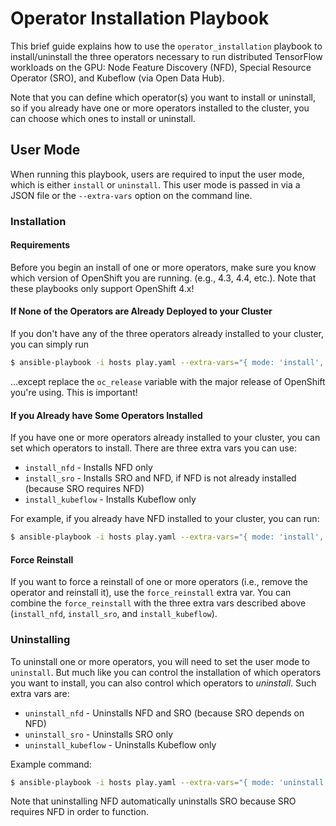# Operator Installation Playbook

This brief guide explains how to use the `operator_installation` playbook to install/uninstall the three operators necessary to run distributed TensorFlow workloads on the GPU: Node Feature Discovery (NFD), Special Resource Operator (SRO), and Kubeflow (via Open Data Hub).

Note that you can define which operator(s) you want to install or uninstall, so if you already have one or more operators installed to the cluster, you can choose which ones to install or uninstall.

## User Mode

When running this playbook, users are required to input the user mode, which is either `install` or `uninstall`. This user mode is passed in via a JSON file or the `--extra-vars` option on the command line.

### Installation

#### Requirements

Before you begin an install of one or more operators, make sure you know which version of OpenShift you are running. (e.g., 4.3, 4.4, etc.). Note that these playbooks only support OpenShift 4.x!

#### If None of the Operators are Already Deployed to your Cluster

If you don't have any of the three operators already installed to your cluster, you can simply run

```bash
$ ansible-playbook -i hosts play.yaml --extra-vars="{ mode: 'install', oc_release: '4.3' }"
```

...except replace the `oc_release` variable with the major release of OpenShift you're using. This is important!

#### If you Already have Some Operators Installed

If you have one or more operators already installed to your cluster, you can set which operators to install. There are three extra vars you can use:

  - `install_nfd` - Installs NFD only
  - `install_sro` - Installs SRO and NFD, if NFD is not already installed (because SRO requires NFD)
  - `install_kubeflow` - Installs Kubeflow only


For example, if you already have NFD installed to your cluster, you can run:

```bash
$ ansible-playbook -i hosts play.yaml --extra-vars="{ mode: 'install', oc_release: '4.3', install_nfd: 'no', install_sro: 'yes', install_kubeflow: 'yes' }"
```

#### Force Reinstall

If you want to force a reinstall of one or more operators (i.e., remove the operator and reinstall it), use the `force_reinstall` extra var. You can combine the `force_reinstall` with the three extra vars described above (`install_nfd`, `install_sro`, and `install_kubeflow`).


### Uninstalling

To uninstall one or more operators, you will need to set the user mode to `uninstall`. But much like you can control the installation of which operators you want to install, you can also control which operators to *uninstall*. Such extra vars are:

  - `uninstall_nfd` - Uninstalls NFD and SRO (because SRO depends on NFD)
  - `uninstall_sro` - Uninstalls SRO only
  - `uninstall_kubeflow` - Uninstalls Kubeflow only

Example command:

```bash
$ ansible-playbook -i hosts play.yaml --extra-vars="{ mode: 'uninstall', oc_release: '4.3', uninstall_nfd: 'no', uninstall_sro: 'yes', uninstall_kubeflow: 'yes' }"
```

Note that uninstalling NFD automatically uninstalls SRO because SRO requires NFD in order to function.

